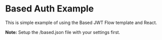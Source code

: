 # Based Auth Example

This is simple example of using the Based JWT Flow template and React.

**Note:** Setup the /based.json file with your settings first.
